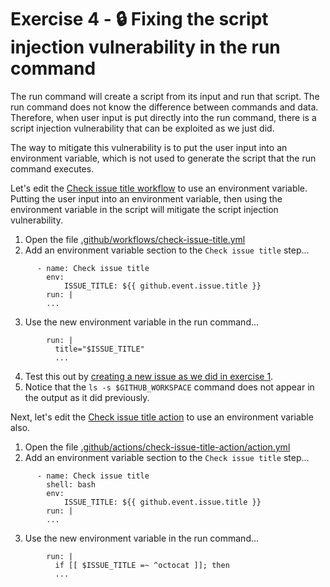 # Exercise 4 - :lock: Fixing the script injection vulnerability in the run command
The run command will create a script from its input and run that script. The run command does not know the difference between commands and data. Therefore, when user input is put directly into the run command, there is a script injection vulnerability that can be exploited as we just did.  

The way to mitigate this vulnerability is to put the user input into an environment variable, which is not used to generate the script that the run command executes.  

Let's edit the [Check issue title workflow](.github/workflows/check-issue-title.yml) to use an environment variable. Putting the user input into an environment variable, then using the environment variable in the script will mitigate the script injection vulnerability.  

1. Open the file [.github/workflows/check-issue-title.yml](.github/workflows/check-issue-title.yml)  
2. Add an environment variable section to the `Check issue title` step...
```
      - name: Check issue title
        env:
            ISSUE_TITLE: ${{ github.event.issue.title }}
        run: |
        ...
```
3. Use the new environment variable in the run command...
```
        run: |
          title="$ISSUE_TITLE"
          ...
```
4. Test this out by [creating a new issue as we did in exercise 1](./exercise-1.md#create-an-issue-with-the-exploit-payload).
5. Notice that the `ls -s $GITHUB_WORKSPACE` command does not appear in the output as it did previously.  

Next, let's edit the [Check issue title action](.github/actions/check-issue-title-action/action.yml) to use an environment variable also.
1. Open the file [.github/actions/check-issue-title-action/action.yml](.github/actions/check-issue-title-action/action.yml)  
2. Add an environment variable section to the `Check issue title` step...
```
      - name: Check issue title
        shell: bash
        env:
            ISSUE_TITLE: ${{ github.event.issue.title }}
        run: |
        ...
```
3. Use the new environment variable in the run command...
```
        run: |
          if [[ $ISSUE_TITLE =~ ^octocat ]]; then
          ...
```